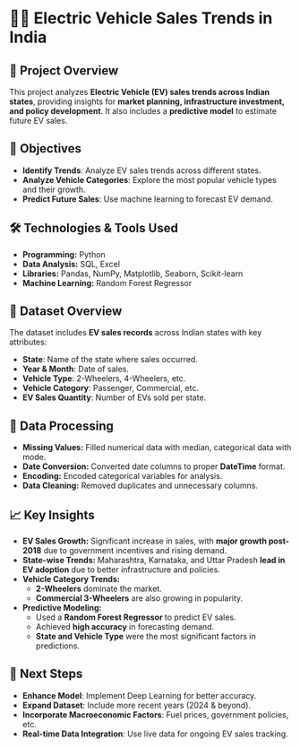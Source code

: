 # 🚗🔋 Electric Vehicle Sales Trends in India  

## 📌 Project Overview  
This project analyzes **Electric Vehicle (EV) sales trends across Indian states**, providing insights for **market planning, infrastructure investment, and policy development**. It also includes a **predictive model** to estimate future EV sales.  

## 🎯 Objectives  
- **Identify Trends**: Analyze EV sales trends across different states.  
- **Analyze Vehicle Categories**: Explore the most popular vehicle types and their growth.  
- **Predict Future Sales**: Use machine learning to forecast EV demand.  

## 🛠️ Technologies & Tools Used  
- **Programming:** Python  
- **Data Analysis:** SQL, Excel  
- **Libraries:** Pandas, NumPy, Matplotlib, Seaborn, Scikit-learn  
- **Machine Learning:** Random Forest Regressor  

## 📂 Dataset Overview  
The dataset includes **EV sales records** across Indian states with key attributes:  
- **State**: Name of the state where sales occurred.  
- **Year & Month**: Date of sales.  
- **Vehicle Type**: 2-Wheelers, 4-Wheelers, etc.  
- **Vehicle Category**: Passenger, Commercial, etc.  
- **EV Sales Quantity**: Number of EVs sold per state.  

## 🔧 Data Processing  
- **Missing Values:** Filled numerical data with median, categorical data with mode.  
- **Date Conversion:** Converted date columns to proper **DateTime** format.  
- **Encoding:** Encoded categorical variables for analysis.  
- **Data Cleaning:** Removed duplicates and unnecessary columns.  

## 📈 Key Insights  
- **EV Sales Growth:** Significant increase in sales, with **major growth post-2018** due to government incentives and rising demand.  
- **State-wise Trends:** Maharashtra, Karnataka, and Uttar Pradesh **lead in EV adoption** due to better infrastructure and policies.  
- **Vehicle Category Trends:**  
  - **2-Wheelers** dominate the market.  
  - **Commercial 3-Wheelers** are also growing in popularity.  
- **Predictive Modeling:**  
  - Used a **Random Forest Regressor** to predict EV sales.  
  - Achieved **high accuracy** in forecasting demand.  
  - **State and Vehicle Type** were the most significant factors in predictions.  

## 🚀 Next Steps  
- **Enhance Model**: Implement Deep Learning for better accuracy.  
- **Expand Dataset**: Include more recent years (2024 & beyond).  
- **Incorporate Macroeconomic Factors**: Fuel prices, government policies, etc.  
- **Real-time Data Integration**: Use live data for ongoing EV sales tracking.  



